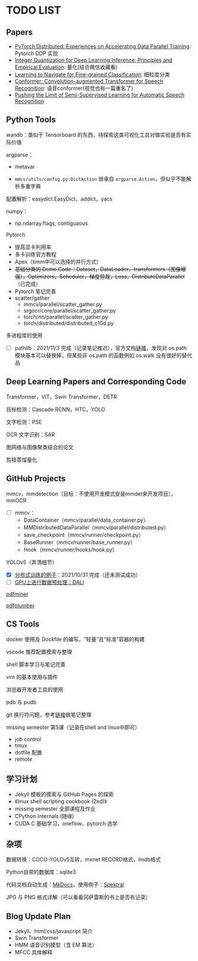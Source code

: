 # TODO LIST

## Papers

- [PyTorch Distributed: Experiences on Accelerating Data Parallel Training](https://arxiv.org/pdf/2006.15704.pdf): Pytorch DDP 实现
- [Integer Quantization for Deep Learning Inference: Principles and Empirical Evaluation](https://arxiv.org/pdf/2004.09602.pdf): 量化(结合微信收藏看)
- [Learning to Navigate for Fine-grained Classification](https://arxiv.org/pdf/1809.00287.pdf): 细粒度分类
- [Conformer: Convolution-augmented Transformer for Speech Recognition](https://arxiv.org/pdf/2005.08100.pdf): 语音conformer(视觉也有一篇重名了)
- [Pushing the Limit of Semi-Supervised Learning for Automatic Speech Recognition](https://arxiv.org/pdf/2010.10504)

## Python Tools

wandb：类似于 Tensorboard 的东西，待探索这类可视化工具对做实验是否有实际价值

argparse：

- metavar

- `mmcv/utils/config.py:DictAction` 继承自 `argparse.Action`，但似乎不能解析多重字典

配置解析：easydict.EasyDict，addict，yacs

numpy：

- np.ndarray.flags, contiguaous

Pytorch

- 提高显卡利用率
- 多卡训练官方教程
- Apex（timm中可以选择的并行方式）
- ~~基础分类的 Demo Code：Dataset，DataLoader，transformers（图像增强），Optimizers，Scheduler，梯度剪裁，Loss，DistributeDataParallel~~（已完成）
- Pytorch 笔记完善
- scatter/gather
  - mmcv/parallel/scatter_gather.py
  - srgocr/core/parallel/scatter_gather.py
  - torch/nn/parallel/scatter_gather.py
  - torch/distributed/distributed_c10d.py

多进程库的使用

- [ ] pathlib：2021/11/3 完成（记录笔记推迟），官方文档[链接](https://docs.python.org/zh-cn/3/library/pathlib.html#correspondence-to-tools-in-the-os-module)，发现对 os.path 模块基本可以替换掉，但某些非 os.path 的函数例如 os.walk 没有很好的替代品

## Deep Learning Papers and Corresponding Code

Transformer，ViT，Swin Transformer，DETR

目标检测：Cascade RCNN，HTC，YOLO

文字检测：PSE

OCR 文字识别：SAR

图网络与图像聚类结合的论文

剪枝蒸馏量化

## GitHub Projects

mmcv，mmdetection（目标：不使用开发模式安装mmdet来开发项目），mmOCR

- [ ] mmcv：
  - DataContainer（mmcv/parallel/data_container.py）
  - MMDistributedDataParallel（mmcv/parallel/distributed.py）
  - save_checkpoint（mmcv/runner/checkpoint.py）
  - BaseRunner（mmcv/runner/base_runner.py）
  - Hook（mmcv/runner/hooks/hook.py）

YOLOv5（弄清细节）

- [x] [分布式训练的例子](https://github.com/tczhangzhi/pytorch-distributed)：2021/10/31 完成（还未测试成功）
- [ ] [GPU上进行数据预处理：DALI](https://github.com/NVIDIA/DALI)

[pdfminer](https://github.com/pdfminer/pdfminer.six)

[pdfplumber](https://github.com/jsvine/pdfplumber)

## CS Tools

docker 使用及 Dockfile 的编写，“轻量”且“标准”容器的构建

vscode 推荐配置摸索与整理

shell 脚本学习与笔记完善

vim 的基本使用与插件

浏览器开发者工具的使用

pdb 与 pudb

git 换行符问题，参考[链接](https://adaptivepatchwork.com/2012/03/01/mind-the-end-of-your-line/)做笔记整理

missing semester 第5课（记录在shell and linux中即可）

- job control
- tmux
- dotfile 配置
- remote

## 学习计划

- Jekyll 模板的摸索与 GitHub Pages 的探索
- 《linux shell scripting cookbook (2ed)》
- missing semester 全部课程及作业
- CPython Internals (随缘)
- CUDA C 基础学习，oneflow、pytorch 选学

## 杂项

数据转换：COCO-YOLOv5互转，mxnet RECORD格式，lmdb格式

Python自带的数据库：sqlite3

代码文档自动生成：[MkDocs](https://www.mkdocs.org/)，使用例子：[Spektral](https://github.com/danielegrattarola/spektral/)

JPG 与 PNG 格式详解（可以看看冈萨雷斯的书上是否有记录）

## Blog Update Plan

- Jekyll、html/css/javascript 简介
- Swin Transformer
- HMM 语音识别模型（含 EM 算法）
- MFCC 具体解释
